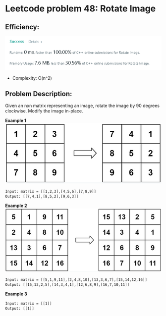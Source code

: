# Leetcode problem 48: Rotate Image

## Efficiency:
![efficiency](/48.%20Rotate%20Image/eff.png)
* Complexity: O(n^2)

## Problem Description:
Given an nxn matrix representing an image, rotate the image by 90 degrees clockwise. Modify the image in-place.

**Example 1**
![ex1](/48.%20Rotate%20Image/ex1.PNG)
```
Input: matrix = [[1,2,3],[4,5,6],[7,8,9]]
Output: [[7,4,1],[8,5,2],[9,6,3]]
```

**Example 2**
![ex2](/48.%20Rotate%20Image/ex2.PNG)
```
Input: matrix = [[5,1,9,11],[2,4,8,10],[13,3,6,7],[15,14,12,16]]
Output: [[15,13,2,5],[14,3,4,1],[12,6,8,9],[16,7,10,11]]
```

**Example 3**
```
Input: matrix = [[1]]
Output: [[1]]
```


